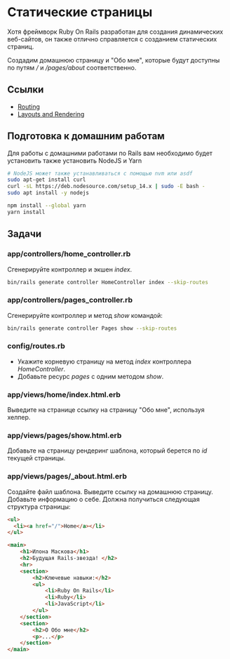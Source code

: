# Статические страницы

Хотя фреймворк Ruby On Rails разработан для создания динамических веб-сайтов, он также отлично справляется с созданием статических страниц.

Создадим домашнюю страницу и "Обо мне", которые будут доступны по путям */* и */pages/about* соответственно.

## Ссылки

* [Routing](https://guides.rubyonrails.org/routing.html)
* [Layouts and Rendering](https://guides.rubyonrails.org/layouts_and_rendering.html)

## Подготовка к домашним работам

Для работы с домашними работами по Rails вам необходимо будет установить также установить NodeJS и Yarn

  ```bash
  # NodeJS может также устанавливаться с помощью nvm или asdf
  sudo apt-get install curl
  curl -sL https://deb.nodesource.com/setup_14.x | sudo -E bash -
  sudo apt install -y nodejs

  npm install --global yarn
  yarn install
  ```

## Задачи

### app/controllers/home_controller.rb

Сгенерируйте контроллер и экшен *index*.

```bash
bin/rails generate controller HomeController index --skip-routes
```

### app/controllers/pages_controller.rb

Сгенерируйте контроллер и метод *show* командой:

```bash
bin/rails generate controller Pages show --skip-routes
```

### config/routes.rb

* Укажите корневую страницу на метод *index* контроллера *HomeController*.
* Добавьте ресурс *pages* с одним методом *show*.

### app/views/home/index.html.erb

Выведите на странице ссылку на страницу "Обо мне", используя хелпер.

### app/views/pages/show.html.erb

Добавьте на страницу рендеринг шаблона, который берется по *id* текущей страницы.

### app/views/pages/_about.html.erb

Создайте файл шаблона. Выведите ссылку на домашнюю страницу. Добавьте информацию о себе. Должна получиться следующая структура страницы:

```html
<ul>
  <li><a href="/">Home</a></li>
</ul>

<main>
    <h1>Илона Маскова</h1>
    <h2>Будущая Rails-звезда! </h2>
    <hr>
    <section>
        <h2>Ключевые навыки:</h2>
        <ul>
            <li>Ruby On Rails</li>
            <li>Ruby</li>
            <li>JavaScript</li>
        </ul>
    </section>
    <section>
        <h2>О Обо мне</h2>
        <p>...</p>
    </section>
</main>
```
